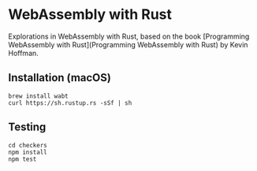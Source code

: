 # WebAssembly with Rust

Explorations in WebAssembly with Rust, based on the book [Programming WebAssembly with Rust](Programming WebAssembly with Rust) by Kevin Hoffman.

## Installation (macOS)

```
brew install wabt
curl https://sh.rustup.rs -sSf | sh
```

## Testing
```
cd checkers
npm install
npm test
```
